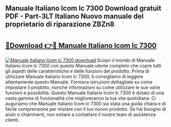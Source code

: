 ## Manuale Italiano Icom Ic 7300 Download gratuit PDF - Part-3LT Italiano Nuovo manuale del proprietario di riparazione ZBZn8

# <h2><a href="http://dfb99x.blite.top/?on=Manuale+Italiano+Icom+Ic+7300">🔗Download 👉🔴 Manuale Italiano Icom Ic 7300</a></h2>

[![Manuale Italiano Icom Ic 7300 download](https://i.imgur.com/lujVjoI.png)](http://dfb99x.blite.top/?on=Manuale+Italiano+Icom+Ic+7300)
Scopri il mondo di Manuale Italiano Icom Ic 7300 con questo Manuale utente completo che copre tutti gli aspetti delle caratteristiche e delle funzioni del prodotto. Prima di utilizzare Manuale Italiano Icom Ic 7300, ti consigliamo di leggere attentamente questo Manuale. Fornisce istruzioni dettagliate su come impostare il prodotto, nonché informazioni su come utilizzare le sue varie funzioni e possibilità. Questo Manuale Italiano Icom Ic 7300 è dotato di una vasta gamma di funzionalità che miglioreranno la tua vita quotidiana. Ci auguriamo che Manuale Italiano Icom Ic 7300 sia stata una guida chiara e di facile comprensione per iniziare con il tuo nuovo prodotto. Se hai bisogno di aiuto o chiarimenti, non esitare a contattare il nostro team di assistenza clienti.
